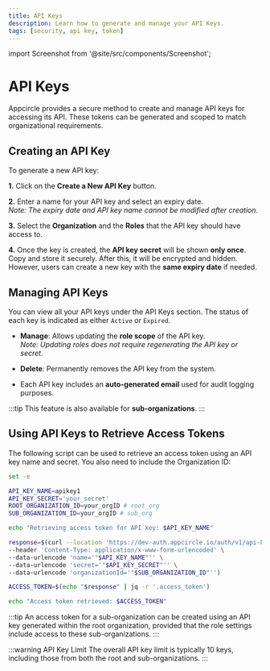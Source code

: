 ```yaml
---
title: API Keys
description: Learn how to generate and manage your API Keys.
tags: [security, api key, token]
---
```


import Screenshot from '@site/src/components/Screenshot';

# API Keys

Appcircle provides a secure method to create and manage API keys for accessing its API. These tokens can be generated and scoped to match organizational requirements.

## Creating an API Key

To generate a new API key:

**1.** Click on the **Create a New API Key** button.

<Screenshot url='https://cdn.appcircle.io/docs/assets/BE6601-api4.png' />

**2.** Enter a name for your API key and select an expiry date.  
*Note: The expiry date and API key name cannot be modified after creation.*

<Screenshot url='https://cdn.appcircle.io/docs/assets/BE6601-api1.png' />

**3.** Select the **Organization** and the **Roles** that the API key should have access to.

<Screenshot url='https://cdn.appcircle.io/docs/assets/BE6601-api2.png' />

**4.** Once the key is created, the **API key secret** will be shown **only once**. Copy and store it securely. After this, it will be encrypted and hidden. However, users can create a new key with the **same expiry date** if needed.

<Screenshot url='https://cdn.appcircle.io/docs/assets/BE6601-api3.png' />

## Managing API Keys

You can view all your API keys under the API Keys section. The status of each key is indicated as either `Active` or `Expired`.

- **Manage**: Allows updating the **role scope** of the API key.  
  *Note: Updating roles does not require regenerating the API key or secret.*

- **Delete**: Permanently removes the API key from the system.

<Screenshot url='https://cdn.appcircle.io/docs/assets/BE6601-api4.png' />

- Each API key includes an **auto-generated email** used for audit logging purposes.

:::tip 
This feature is also available for **sub-organizations**.
:::

## Using API Keys to Retrieve Access Tokens

The following script can be used to retrieve an access token using an API key name and secret. You also need to include the Organization ID:

```bash
set -e

API_KEY_NAME=apikey1
API_KEY_SECRET='your_secret'
ROOT_ORGANIZATION_ID=your_orgID # root_org
SUB_ORGANIZATION_ID=your_orgID # sub_org

echo "Retrieving access token for API key: $API_KEY_NAME"

response=$(curl --location 'https://dev-auth.appcircle.io/auth/v1/api-key/token' \
--header 'Content-Type: application/x-www-form-urlencoded' \
--data-urlencode 'name='"$API_KEY_NAME"'' \
--data-urlencode 'secret='"$API_KEY_SECRET"'' \
--data-urlencode 'organizationId='"$SUB_ORGANIZATION_ID"'')

ACCESS_TOKEN=$(echo "$response" | jq -r '.access_token')

echo "Access token retrieved: $ACCESS_TOKEN"
```
:::tip
An access token for a sub-organization can be created using an API key generated within the root organization, provided that the role settings include access to these sub-organizations.
:::

:::warning API Key Limit
The overall API key limit is typically 10 keys, including those from both the root and sub-organizations.
:::
